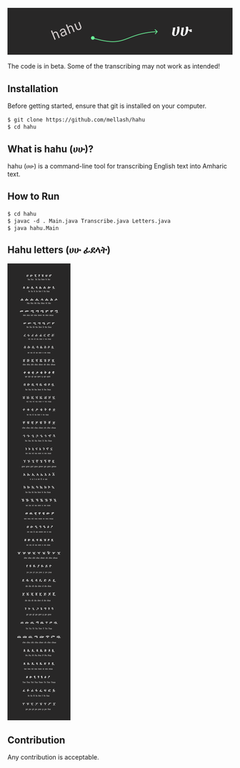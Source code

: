 ![hahu](./pictures-for-README/hahu.png)

The code is in beta. Some of the transcribing may not work as intended!

## Installation
Before getting started, ensure that git is installed on your computer.
```shell
$ git clone https://github.com/mellash/hahu
$ cd hahu
```

## What is hahu (ሀሁ)?
hahu (ሀሁ) is a command-line tool for transcribing English text into Amharic text.

## How to Run
```shell
$ cd hahu
$ javac -d . Main.java Transcribe.java Letters.java
$ java hahu.Main
```

## Hahu letters (ሀሁ ፊደላት)
![hahu letters](./pictures-for-README/hahu-letters.png)


## Contribution
Any contribution is acceptable.
